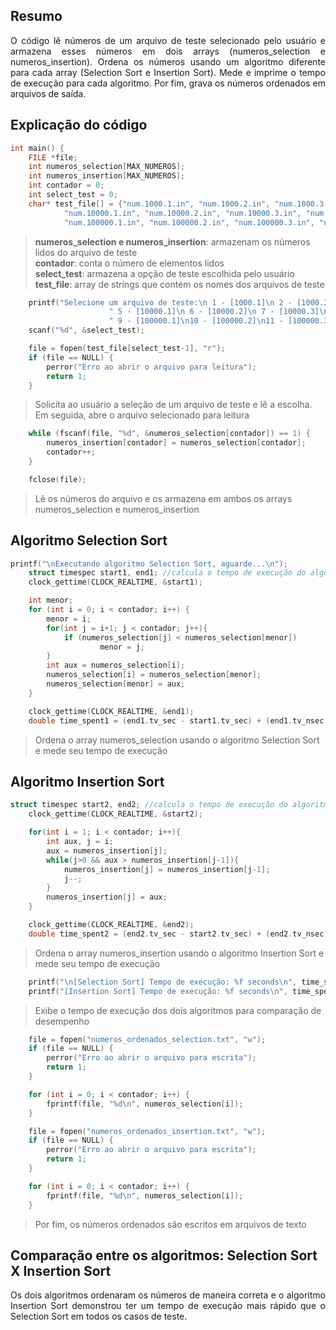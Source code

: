 ## Resumo
<p align="justify"> O código lê números de um arquivo de teste selecionado pelo usuário 
  e armazena esses números em dois arrays (numeros_selection e numeros_insertion). 
  Ordena os números usando um algoritmo diferente para cada array (Selection Sort e 
  Insertion Sort). Mede e imprime o tempo de execução para cada algoritmo. Por fim, 
  grava os números ordenados em arquivos de saída. </p>

## Explicação do código
```c
int main() {
	FILE *file;
	int numeros_selection[MAX_NUMEROS];
	int numeros_insertion[MAX_NUMEROS];
	int contador = 0;
	int select_test = 0;
	char* test_file[] = {"num.1000.1.in", "num.1000.2.in", "num.1000.3.in", "num.1000.4.in",
		    "num.10000.1.in", "num.10000.2.in", "num.10000.3.in", "num.10000.4.in",
		    "num.100000.1.in", "num.100000.2.in", "num.100000.3.in", "num.100000.4.in"};
```
> **numeros_selection e numeros_insertion**: armazenam os números lidos do arquivo de teste\
**contador**: conta o número de elementos lidos\
**select_test**: armazena a opção de teste escolhida pelo usuário\
**test_file**: array de strings que contém os nomes dos arquivos de teste


```c
	printf("Selecione um arquivo de teste:\n 1 - [1000.1]\n 2 - [1000.2]\n 3 - [1000.3]\n 4 - [1000.4]\n"
					  " 5 - [10000.1]\n 6 - [10000.2]\n 7 - [10000.3]\n 8 - [10000.4]\n"
					  " 9 - [100000.1]\n10 - [100000.2]\n11 - [100000.3]\n12 - [100000.4]\n");
	scanf("%d", &select_test);

	file = fopen(test_file[select_test-1], "r");
	if (file == NULL) {
		perror("Erro ao abrir o arquivo para leitura");
		return 1;
	}
```
> Solicita ao usuário a seleção de um arquivo de teste e lê a escolha. Em seguida, abre o arquivo selecionado para leitura


```c
	while (fscanf(file, "%d", &numeros_selection[contador]) == 1) {
		numeros_insertion[contador] = numeros_selection[contador];
		contador++;
	}

	fclose(file);
```
> Lê os números do arquivo e os armazena em ambos os arrays numeros_selection e numeros_insertion

## Algoritmo Selection Sort
```c
printf("\nExecutando algoritmo Selection Sort, aguarde...\n");
	struct timespec start1, end1; //calcula o tempo de execução do algoritmo
	clock_gettime(CLOCK_REALTIME, &start1);

	int menor;
	for (int i = 0; i < contador; i++) {
		menor = i;
		for(int j = i+1; j < contador; j++){
			if (numeros_selection[j] < numeros_selection[menor])
	    			menor = j;
		}
		int aux = numeros_selection[i];
		numeros_selection[i] = numeros_selection[menor];
		numeros_selection[menor] = aux;
	}

	clock_gettime(CLOCK_REALTIME, &end1);
	double time_spent1 = (end1.tv_sec - start1.tv_sec) + (end1.tv_nsec - start1.tv_nsec) / BILLION;
```
> Ordena o array numeros_selection usando o algoritmo Selection Sort e mede seu tempo de execução

## Algoritmo Insertion Sort
```c
struct timespec start2, end2; //calcula o tempo de execução do algoritmo
	clock_gettime(CLOCK_REALTIME, &start2);

	for(int i = 1; i < contador; i++){
		int aux, j = i;
		aux = numeros_insertion[j];
		while(j>0 && aux > numeros_insertion[j-1]){
			numeros_insertion[j] = numeros_insertion[j-1];
			j--;
		}
		numeros_insertion[j] = aux;
	}

	clock_gettime(CLOCK_REALTIME, &end2);
	double time_spent2 = (end2.tv_sec - start2.tv_sec) + (end2.tv_nsec - start2.tv_nsec) / BILLION;
```
> Ordena o array numeros_insertion usando o algoritmo Insertion Sort e mede seu tempo de execução

```c
	printf("\n[Selection Sort] Tempo de execução: %f seconds\n", time_spent1);
	printf("[Insertion Sort] Tempo de execução: %f seconds\n", time_spent2);
```
> Exibe o tempo de execução dos dois algoritmos para comparação de desempenho

```c
	file = fopen("numeros_ordenados_selection.txt", "w");
	if (file == NULL) {
		perror("Erro ao abrir o arquivo para escrita");
		return 1;
	}

	for (int i = 0; i < contador; i++) {
		fprintf(file, "%d\n", numeros_selection[i]);
	}

	file = fopen("numeros_ordenados_insertion.txt", "w");
	if (file == NULL) {
		perror("Erro ao abrir o arquivo para escrita");
		return 1;
	}

	for (int i = 0; i < contador; i++) {
		fprintf(file, "%d\n", numeros_selection[i]);
	}
```
> Por fim, os números ordenados são escritos em arquivos de texto

## Comparação entre os algoritmos: Selection Sort X Insertion Sort
<p align="justify"> Os dois algoritmos ordenaram os números de maneira correta e o 
  algoritmo Insertion Sort demonstrou ter um tempo de execução mais rápido que o 
  Selection Sort em todos os casos de teste. </p>
